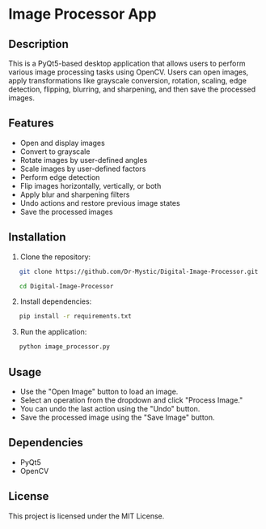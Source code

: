 # Image Processor App

## Description
This is a PyQt5-based desktop application that allows users to perform various image processing tasks using OpenCV. Users can open images, apply transformations like grayscale conversion, rotation, scaling, edge detection, flipping, blurring, and sharpening, and then save the processed images.

## Features
- Open and display images
- Convert to grayscale
- Rotate images by user-defined angles
- Scale images by user-defined factors
- Perform edge detection
- Flip images horizontally, vertically, or both
- Apply blur and sharpening filters
- Undo actions and restore previous image states
- Save the processed images

## Installation
1. Clone the repository:
```bash
   git clone https://github.com/Dr-Mystic/Digital-Image-Processor.git
```
```bash
   cd Digital-Image-Processor
```

2. Install dependencies:
```bash
   pip install -r requirements.txt
```

3. Run the application:
```bash
   python image_processor.py
```

## Usage
- Use the "Open Image" button to load an image.
- Select an operation from the dropdown and click "Process Image."
- You can undo the last action using the "Undo" button.
- Save the processed image using the "Save Image" button.

## Dependencies
- PyQt5
- OpenCV

## License
This project is licensed under the MIT License.